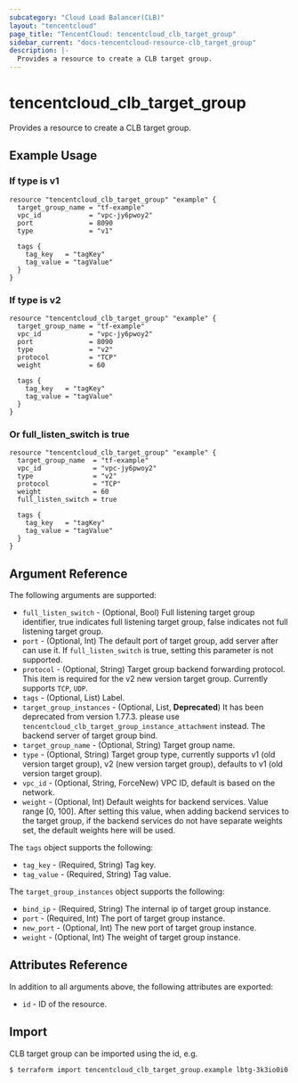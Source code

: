 ```yaml
---
subcategory: "Cloud Load Balancer(CLB)"
layout: "tencentcloud"
page_title: "TencentCloud: tencentcloud_clb_target_group"
sidebar_current: "docs-tencentcloud-resource-clb_target_group"
description: |-
  Provides a resource to create a CLB target group.
---
```


# tencentcloud_clb_target_group

Provides a resource to create a CLB target group.

## Example Usage

### If type is v1

```hcl
resource "tencentcloud_clb_target_group" "example" {
  target_group_name = "tf-example"
  vpc_id            = "vpc-jy6pwoy2"
  port              = 8090
  type              = "v1"

  tags {
    tag_key   = "tagKey"
    tag_value = "tagValue"
  }
}
```

### If type is v2

```hcl
resource "tencentcloud_clb_target_group" "example" {
  target_group_name = "tf-example"
  vpc_id            = "vpc-jy6pwoy2"
  port              = 8090
  type              = "v2"
  protocol          = "TCP"
  weight            = 60

  tags {
    tag_key   = "tagKey"
    tag_value = "tagValue"
  }
}
```

### Or full_listen_switch is true

```hcl
resource "tencentcloud_clb_target_group" "example" {
  target_group_name  = "tf-example"
  vpc_id             = "vpc-jy6pwoy2"
  type               = "v2"
  protocol           = "TCP"
  weight             = 60
  full_listen_switch = true

  tags {
    tag_key   = "tagKey"
    tag_value = "tagValue"
  }
}
```

## Argument Reference

The following arguments are supported:

* `full_listen_switch` - (Optional, Bool) Full listening target group identifier, true indicates full listening target group, false indicates not full listening target group.
* `port` - (Optional, Int) The default port of target group, add server after can use it. If `full_listen_switch` is true, setting this parameter is not supported.
* `protocol` - (Optional, String) Target group backend forwarding protocol. This item is required for the v2 new version target group. Currently supports `TCP`, `UDP`.
* `tags` - (Optional, List) Label.
* `target_group_instances` - (Optional, List, **Deprecated**) It has been deprecated from version 1.77.3. please use `tencentcloud_clb_target_group_instance_attachment` instead. The backend server of target group bind.
* `target_group_name` - (Optional, String) Target group name.
* `type` - (Optional, String) Target group type, currently supports v1 (old version target group), v2 (new version target group), defaults to v1 (old version target group).
* `vpc_id` - (Optional, String, ForceNew) VPC ID, default is based on the network.
* `weight` - (Optional, Int) Default weights for backend services. Value range [0, 100]. After setting this value, when adding backend services to the target group, if the backend services do not have separate weights set, the default weights here will be used.

The `tags` object supports the following:

* `tag_key` - (Required, String) Tag key.
* `tag_value` - (Required, String) Tag value.

The `target_group_instances` object supports the following:

* `bind_ip` - (Required, String) The internal ip of target group instance.
* `port` - (Required, Int) The port of target group instance.
* `new_port` - (Optional, Int) The new port of target group instance.
* `weight` - (Optional, Int) The weight of target group instance.

## Attributes Reference

In addition to all arguments above, the following attributes are exported:

* `id` - ID of the resource.



## Import

CLB target group can be imported using the id, e.g.

```
$ terraform import tencentcloud_clb_target_group.example lbtg-3k3io0i0
```

